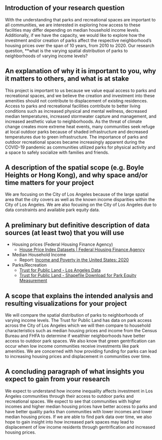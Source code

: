 ## Introduction of your research question
With the understanding that parks and recreational spaces are important to all communities, we are interested in exploring how access to these facilities may differ depending on median household income levels. Additionally, if we have the capacity, we would like to explore how the investment and/or creation of parks affect the respective neighborhood’s housing prices over the span of 10 years, from 2010 to 2020. 
Our research question, **what is the varying spatial distribution of parks to neighborhoods of varying income levels? 

## An explanation of why it is important to you, why it matters to others, and what is at stake
This project is important to us because we value equal access to parks and recreational spaces, and we believe the creation and investment into these amenities should not contribute to displacement of existing residences. Access to parks and recreational facilities contribute to better living conditions such as increased physical and mental wellness, decreased median temperatures, increased stormwater capture and management, and increased aesthetic value to neighborhoods. As the threat of climate change creates more extreme heat events, many communities seek refuge at local outdoor parks because of shaded infrastructure and decreased temperatures due to green infrastructure. The importance of parks and outdoor recreational spaces became increasingly apparent during the COVID-19 pandemic as communities utilized parks for physical activity and a space to safely socialize with families and friends.

## A description of the spatial scope (e.g. Boyle Heights or Hong Kong), and why space and/or time matters for your project
We are focusing on the City of Los Angeles because of the large spatial area that the city covers as well as the known income disparities within the City of Los Angeles. We are also focusing on the City of Los Angeles due to data constraints and available park equity data. 

## A preliminary but definitive description of data sources (at least two) that you will use
* Housing prices (Federal Housing Finance Agency)
  * [House Price Index Datasets | Federal Housing Finance Agency](https://www.fhfa.gov/DataTools/Downloads/Pages/House-Price-Index-Datasets.aspx)
* Median Household Income 
  * Report: [Income and Poverty in the United States: 2020](https://www.census.gov/library/publications/2021/demo/p60-273.html)
* Parks/Recreation
  * [Trust for Public Land - Los Angeles Data](https://www.tpl.org/city/los-angeles-california)
  * [Trust for Public Land - Shapefile Download for Park Equity Measurement ](https://www.tpl.org/parkserve/downloads )

## A scope that explains the intended analysis and resulting visualizations for your project
We will compare the spatial distribution of parks to neighborhoods of varying income levels. The Trust for Public Land has data on park access across the City of Los Angeles which we will then compare to household characteristics such as median housing prices and income from the Census Bureau and FHFA to determine if wealthier neighborhoods have better access to outdoor park spaces. We also know that green gentrification can occur when low income communities receive investments like park amenities. We are concerned with how providing funding for parks can lead to increasing housing prices and displacement in communities over time. 

## A concluding paragraph of what insights you expect to gain from your research
We expect to understand how income inequality affects investment in Los Angeles communities through their access to outdoor parks and recreational spaces. We expect to see that communities with higher incomes and higher median housing prices have better access to parks and have better quality parks than communities with lower incomes and lower median housing prices. If we are able to find park data over time, we also hope to gain insight into how increased park spaces may lead to displacement of low income residents through gentrification and increased housing prices. 

 
